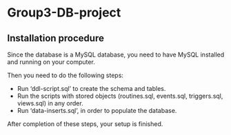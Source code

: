 # Group3-DB-project

## Installation procedure
Since the database is a MySQL database, you need to have MySQL installed and running on your computer.

Then you need to do the following steps:
- Run ‘ddl-script.sql’ to create the schema and tables.
- Run the scripts with stored objects (routines.sql, events.sql, triggers.sql, views.sql) in any order.
- Run ‘data-inserts.sql’, in order to populate the database.

After completion of these steps, your setup is finished.

